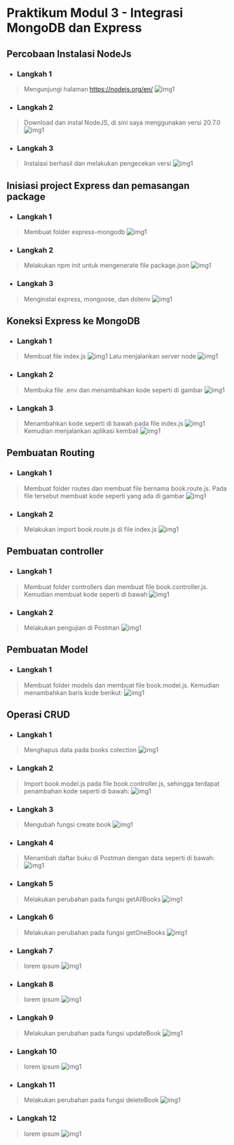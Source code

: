 # Praktikum Modul 3 - Integrasi MongoDB dan Express

## Percobaan Instalasi NodeJs
* ### Langkah 1
> Mengunjungi halaman https://nodejs.org/en/
![img1](../screenshot/3-1.png)
* ### Langkah 2
> Download dan instal NodeJS, di sini saya menggunakan versi 20.7.0
![img1](../screenshot/3-2.png)
* ### Langkah 3
> Instalasi berhasil dan melakukan pengecekan versi
![img1](../screenshot/3-3.png)

## Inisiasi project Express dan pemasangan package
* ### Langkah 1
> Membuat folder express-mongodb
![img1](../screenshot/3-1b.png)
* ### Langkah 2
> Melakukan npm init untuk mengenerate file package.json
![img1](../screenshot/3-2b.png)
* ### Langkah 3
> Menginstal express, mongoose, dan dotenv
![img1](../screenshot/3-3b.png)

## Koneksi Express ke MongoDB
* ### Langkah 1
> Membuat file index.js
![img1](../screenshot/3-1c.png)
> Lalu menjalankan server node
![img1](../screenshot/3-1c2.png)
* ### Langkah 2
> Membuka file .env dan menambahkan kode seperti di gambar
![img1](../screenshot/3-2c.png)
* ### Langkah 3
> Menambahkan kode seperti di bawah pada file index.js
![img1](../screenshot/3-4c.png)
> Kemudian menjalankan aplikasi kembali
![img1](../screenshot/3-4c2.png)

## Pembuatan Routing
* ### Langkah 1
> Membuat folder routes dan membuat file bernama book.route.js. Pada file tersebut membuat kode seperti yang ada di gambar
![img1](../screenshot/3-4d.png)
* ### Langkah 2
> Melakukan import book.route.js di file index.js
![img1](../screenshot/3-5d.png)

## Pembuatan controller
* ### Langkah 1
> Membuat folder controllers dan membuat file book.controller.js. Kemudian membuat kode seperti di bawah
![img1](../screenshot/3-6e.png)
* ### Langkah 2
> Melakukan pengujian di Postman
![img1](../screenshot/3-7e.png)


## Pembuatan Model
* ### Langkah 1
> Membuat folder models dan membuat file book.model.js. Kemudian menambahkan baris kode berikut:
![img1](../screenshot/3.-3f.png)


## Operasi CRUD
* ### Langkah 1
> Menghapus data pada books colection
![img1](../screenshot/3-1g.png)
* ### Langkah 2
> Import book.model.js pada file book.controller.js, sehingga terdapat penambahan kode seperti di bawah:
![img1](../screenshot/3-2g.png)
* ### Langkah 3
> Mengubah fungsi create book
![img1](../screenshot/3-3g.png)
* ### Langkah 4
> Menambah daftar buku di Postman dengan data seperti di bawah:
![img1](../screenshot/3-4g.png)
* ### Langkah 5
> Melakukan perubahan pada fungsi getAllBooks
![img1](../screenshot/3-5g.png)
* ### Langkah 6
> Melakukan perubahan pada fungsi getOneBooks
![img1](../screenshot/3-6g.png)
* ### Langkah 7
> lorem ipsum
![img1](../screenshot/3-.png)
* ### Langkah 8
> lorem ipsum
![img1](../screenshot/3-.png)
* ### Langkah 9
> Melakukan perubahan pada fungsi updateBook
![img1](../screenshot/3-9g.png)
* ### Langkah 10
> lorem ipsum
![img1](../screenshot/3-.png)
* ### Langkah 11
> Melakukan perubahan pada fungsi deleteBook
![img1](../screenshot/3-11g.png)
* ### Langkah 12
> lorem ipsum
![img1](../screenshot/3-.png)
